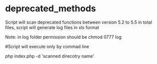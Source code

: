 # deprecated_methods

Script will scan deprecated functions between version 5.2 to 5.5  in total files, script will generate log files in xls format

Note: in log folder permission should be chmod 0777 log


#Script will execute only by commad line

php index.php -d 'scanned direcotry name'
